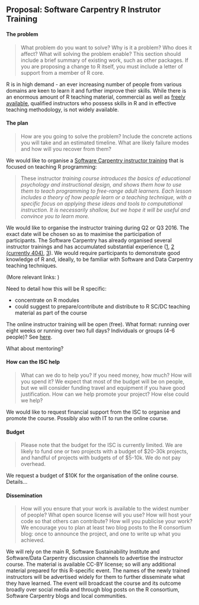## Proposal: Software Carpentry R Instrutor Training 

#### The problem

> What problem do you want to solve? Why is it a problem? Who does it
> affect? What will solving the problem enable? This section should
> include a brief summary of existing work, such as other packages. If
> you are proposing a change to R itself, you must include a letter of
> support from a member of R core.

R is in high demand - an ever increasing number of people from various
domains are keen to learn it and further improve their skills. While
there is an enormous amount of R teaching material, commercial as well
as
[freely available](http://swcarpentry.github.io/r-novice-inflammation/),
qualified instructors who possess skills in R and in effective
teaching methodology, is not widely available.

#### The plan

> How are you going to solve the problem? Include the concrete actions
> you will take and an estimated timeline. What are likely failure
> modes and how will you recover from them?

We would like to organise a
[Software Carpentry instructor training](https://swcarpentry.github.io/instructor-training/)
that is focused on teaching R programming:

> These instructor *training course introduces the basics of
> educational psychology and instructional design, and shows them how
> to use them to teach programming to free-range adult learners. Each
> lesson includes a theory of how people learn or a teaching
> technique, with a specific focus on applying these ideas and tools
> to computational instruction. It is necessarily shallow, but we hope
> it will be useful and convince you to learn more.*

We would like to organise the instructor training during Q2 or
Q3 2016. The exact date will be chosen so as to maximise the
participation of participants. The Software Carpentry has already
organised several instructor trainings and has accumulated substantial
experience
([1](http://software-carpentry.org/blog/2015/09/rebooting-instructor-training.html),
[2 (currently 404)](http://software-carpentry.org/blog/2015/11/december-2015-team-selection-2015-11-24.html),
[3](http://software-carpentry.org/blog/2015/12/instructor-training-checkout-procedure.html)). We
would require participants to demonstrate good knowledge of R and,
ideally, to be familiar with Software and Data Carpentry teaching
techniques.

(More relevant links: )

Need to detail how this will be R specific:
- concentrate on R modules
- could suggest to prepare/contribute and distribute to R SC/DC
  teaching material as part of the course

The online instructor training will be open (free). What format:
running over eight weeks or running over two full days? Individuals or
groups (4-6 people)? See [here](http://software-carpentry.org/blog/2015/12/three-flavors-of-instructor-training.html).

What about mentoring?

#### How can the ISC help

> What can we do to help you? If you need money, how much? How will
> you spend it? We expect that most of the budget will be on people,
> but we will consider funding travel and equipment if you have good
> justification. How can we help promote your project? How else could
> we help?

We would like to request financial support from the ISC to organise
and promote the course. Possibly also with IT to run the online
course.

#### Budget

> Please note that the budget for the ISC is currently limited. We are
> likely to fund one or two projects with a budget of $20-30k
> projects, and handful of projects with budgets of of $5-10k. We do
> not pay overhead.

We request a budget of $10K for the organisation of the online
course. Details...

#### Dissemination

> How will you ensure that your work is available to the widest number
> of people? What open source license will you use? How will host your
> code so that others can contribute? How will you publicise your
> work? We encourage you to plan at least two blog posts to the R
> consortium blog: once to announce the project, and one to write up
> what you achieved.

We will rely on the main R, Software Sustainability Institute and
Software/Data Carpentry discussion channels to advertise the
instructor course. The material is available CC-BY license; so will
any additional material prepared for this R-specific event. The names
of the newly trained instructors will be advertised widely for them to
further disseminate what they have learned. The event will broadcast
the course and its outcome broadly over social media and through blog
posts on the R consortium, Software Carpentry blogs and local
communities.
